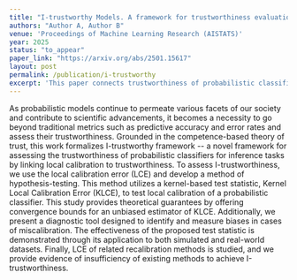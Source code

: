 ```yaml
---
title: "I-trustworthy Models. A framework for trustworthiness evaluation of probabilistic classifiers"
authors: "Author A, Author B"
venue: 'Proceedings of Machine Learning Research (AISTATS)'
year: 2025
status: "to_appear"
paper_link: "https://arxiv.org/abs/2501.15617"
layout: post
permalink: /publication/i-trustworthy
excerpt: 'This paper connects trustworthiness of probabilistic classifiers to local calibration.'
---
```


As probabilistic models continue to permeate various facets of our society and contribute to scientific advancements, it becomes a necessity to go beyond traditional metrics such as predictive accuracy and error rates and assess their trustworthiness. Grounded in the competence-based theory of trust, this work formalizes I-trustworthy framework -- a novel framework for assessing the trustworthiness of probabilistic classifiers for inference tasks by linking local calibration to trustworthiness. To assess I-trustworthiness, we use the local calibration error (LCE) and develop a method of hypothesis-testing. This method utilizes a kernel-based test statistic, Kernel Local Calibration Error (KLCE), to test local calibration of a probabilistic classifier. This study provides theoretical guarantees by offering convergence bounds for an unbiased estimator of KLCE. Additionally, we present a diagnostic tool designed to identify and measure biases in cases of miscalibration. The effectiveness of the proposed test statistic is demonstrated through its application to both simulated and real-world datasets. Finally, LCE of related recalibration methods is studied, and we provide evidence of insufficiency of existing methods to achieve I-trustworthiness.


